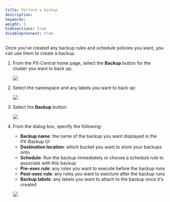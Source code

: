 ```yaml
---
title: Perform a backup
description: 
keywords: 
weight: 5
hidesections: true
disableprevnext: true
---
```


Once you’ve created any backup rules and schedule policies you want, you can use them to create a backup. 

1. From the PX-Central home page, select the **Backup** button for the cluster you want to back up:

    ![](/img/select-backup.png)

2. Select the namespace and any labels you want to back up:

    ![](/img/select-namespace-labels.png)

3. Select the **Backup** button:

    ![](/img/select-create-backup.png)

4. From the dialog box, specify the following:
    
    * **Backup name**: the name of the backup you want displayed in the PX-Backup UI
    * **Destination location**: which bucket you want to store your backups onto
    * **Schedule**: Run the backup immediately or choose a schedule rule to associate with this backup
    * **Pre-exec rule**: any rules you want to execute before the backup runs
    * **Post-exec rule**: any rules you want to execture after the backup runs
    * **Backup labels**: any labels you want to attach to the backup once it's created

    ![](/img/populate-backup-fields.png)


<!-- 
## Perform a namespace-level backup



## Perform an app-level backup -->

